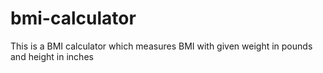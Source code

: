 # bmi-calculator
This is a BMI calculator which measures BMI with given weight in pounds and height in inches
